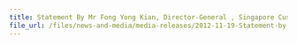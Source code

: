 ```yaml
---
title: Statement By Mr Fong Yong Kian, Director-General , Singapore Customs, At The Business Excellence Awards Media Briefing On Monday, 19 Nov 2012, 4.30PM, Capricon Room, Resorts World Convention Centre
file_url: /files/news-and-media/media-releases/2012-11-19-Statement-by-Mr-FYK.pdf
---
```


